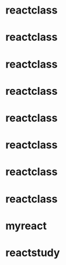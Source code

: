 # reactclass
# reactclass
# reactclass
# reactclass
# reactclass
# reactclass
# reactclass
# reactclass
# myreact
# reactstudy
